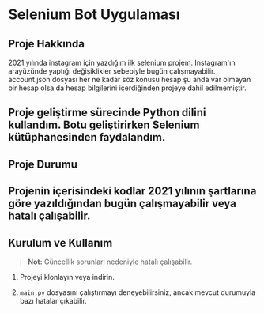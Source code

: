 # Selenium Bot Uygulaması

## Proje Hakkında
2021 yılında instagram için yazdığım ilk selenium projem. Instagram'ın arayüzünde yaptığı değişiklikler sebebiyle bugün çalışmayabilir. account.json dosyası her ne kadar söz konusu hesap şu anda var olmayan bir hesap olsa da hesap bilgilerini içerdiğinden projeye dahil edilmemiştir. 

Proje geliştirme sürecinde **Python** dilini kullandım. Botu geliştirirken Selenium kütüphanesinden faydalandım.
---

## Proje Durumu
Projenin içerisindeki kodlar 2021 yılının şartlarına göre yazıldığından bugün çalışmayabilir veya hatalı çalışabilir.
---

## Kurulum ve Kullanım

> **Not:** Güncellik sorunları nedeniyle hatalı çalışabilir.
 
1. Projeyi klonlayın veya indirin.

2. `main.py` dosyasını çalıştırmayı deneyebilirsiniz, ancak mevcut durumuyla bazı hatalar çıkabilir.
